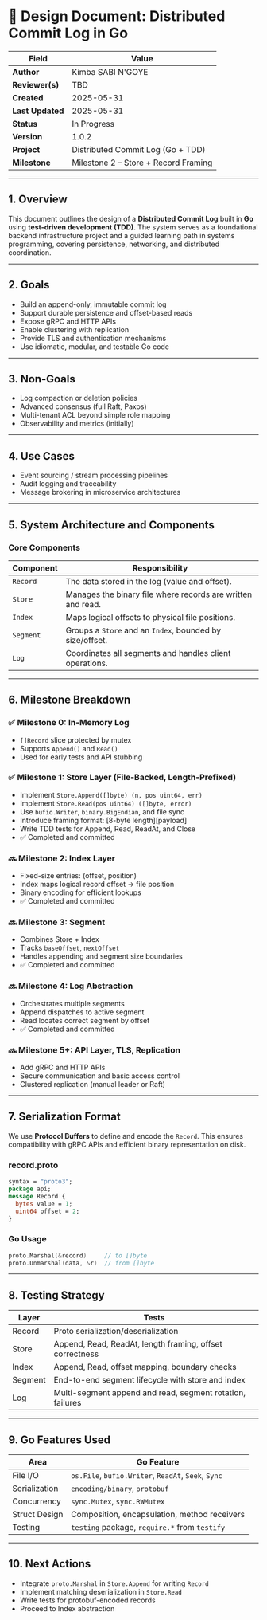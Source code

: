 # 📝 Design Document: Distributed Commit Log in Go

| Field            | Value                                |
| ---------------- | ------------------------------------ |
| **Author**       | Kimba SABI N'GOYE                    |
| **Reviewer(s)**  | TBD                                  |
| **Created**      | 2025-05-31                           |
| **Last Updated** | 2025-05-31                           |
| **Status**       | In Progress                          |
| **Version**      | 1.0.2                                |
| **Project**      | Distributed Commit Log (Go + TDD)    |
| **Milestone**    | Milestone 2 – Store + Record Framing |

---

## 1. **Overview**

This document outlines the design of a **Distributed Commit Log** built in **Go** using **test-driven development (TDD)**. The system serves as a foundational backend infrastructure project and a guided learning path in systems programming, covering persistence, networking, and distributed coordination.

---

## 2. **Goals**

* Build an append-only, immutable commit log
* Support durable persistence and offset-based reads
* Expose gRPC and HTTP APIs
* Enable clustering with replication
* Provide TLS and authentication mechanisms
* Use idiomatic, modular, and testable Go code

---

## 3. **Non-Goals**

* Log compaction or deletion policies
* Advanced consensus (full Raft, Paxos)
* Multi-tenant ACL beyond simple role mapping
* Observability and metrics (initially)

---

## 4. **Use Cases**

* Event sourcing / stream processing pipelines
* Audit logging and traceability
* Message brokering in microservice architectures

---

## 5. **System Architecture and Components**

### Core Components

| Component | Responsibility                                              |
| --------- | ----------------------------------------------------------- |
| `Record`  | The data stored in the log (value and offset).              |
| `Store`   | Manages the binary file where records are written and read. |
| `Index`   | Maps logical offsets to physical file positions.            |
| `Segment` | Groups a `Store` and an `Index`, bounded by size/offset.    |
| `Log`     | Coordinates all segments and handles client operations.     |

---

## 6. **Milestone Breakdown**

### ✅ Milestone 0: In-Memory Log

* `[]Record` slice protected by mutex
* Supports `Append()` and `Read()`
* Used for early tests and API stubbing

### ✅ Milestone 1: Store Layer (File-Backed, Length-Prefixed)

* Implement `Store.Append([]byte) (n, pos uint64, err)`
* Implement `Store.Read(pos uint64) ([]byte, error)`
* Use `bufio.Writer`, `binary.BigEndian`, and file sync
* Introduce framing format: \[8-byte length]\[payload]
* Write TDD tests for Append, Read, ReadAt, and Close
* ✅ Completed and committed

### 🔜 Milestone 2: Index Layer

* Fixed-size entries: (offset, position)
* Index maps logical record offset → file position
* Binary encoding for efficient lookups
* ✅ Completed and committed

### 🔜 Milestone 3: Segment

* Combines Store + Index
* Tracks `baseOffset`, `nextOffset`
* Handles appending and segment size boundaries
* ✅ Completed and committed

### 🔜 Milestone 4: Log Abstraction

* Orchestrates multiple segments
* Append dispatches to active segment
* Read locates correct segment by offset
* ✅ Completed and committed

### 🔜 Milestone 5+: API Layer, TLS, Replication

* Add gRPC and HTTP APIs
* Secure communication and basic access control
* Clustered replication (manual leader or Raft)

---

## 7. **Serialization Format**

We use **Protocol Buffers** to define and encode the `Record`. This ensures compatibility with gRPC APIs and efficient binary representation on disk.

### record.proto

```proto
syntax = "proto3";
package api;
message Record {
  bytes value = 1;
  uint64 offset = 2;
}
```

### Go Usage

```go
proto.Marshal(&record)     // to []byte
proto.Unmarshal(data, &r)  // from []byte
```

---

## 8. **Testing Strategy**

| Layer   | Tests                                                     |
| ------- | --------------------------------------------------------- |
| Record  | Proto serialization/deserialization                       |
| Store   | Append, Read, ReadAt, length framing, offset correctness  |
| Index   | Append, Read, offset mapping, boundary checks             |
| Segment | End-to-end segment lifecycle with store and index         |
| Log     | Multi-segment append and read, segment rotation, failures |

---

## 9. **Go Features Used**

| Area          | Go Feature                                          |
| ------------- | --------------------------------------------------- |
| File I/O      | `os.File`, `bufio.Writer`, `ReadAt`, `Seek`, `Sync` |
| Serialization | `encoding/binary`, `protobuf`                       |
| Concurrency   | `sync.Mutex`, `sync.RWMutex`                        |
| Struct Design | Composition, encapsulation, method receivers        |
| Testing       | `testing` package, `require.*` from `testify`       |

---

## 10. **Next Actions**

* Integrate `proto.Marshal` in `Store.Append` for writing `Record`
* Implement matching deserialization in `Store.Read`
* Write tests for protobuf-encoded records
* Proceed to Index abstraction
